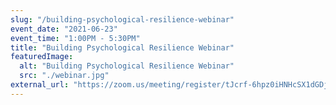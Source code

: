 ```yaml
---
slug: "/building-psychological-resilience-webinar"
event_date: "2021-06-23"
event_time: "1:00PM - 5:30PM"
title: "Building Psychological Resilience Webinar"
featuredImage:
  alt: "Building Psychological Resilience Webinar"
  src: "./webinar.jpg"
external_url: "https://zoom.us/meeting/register/tJcrf-6hpz0iHNHcSX1dGDjaZO3csc2GsL58"
---
```


<!-- Click <a href="https://zoom.us/meeting/register/tJcrf-6hpz0iHNHcSX1dGDjaZO3csc2GsL58" target="_blank" rel="noreferrer" style="color:blue;text-decoration:underline">here</a> to register. -->

<!-- ![Building Psychological Resilience Webinar](./webinar.jpg) -->
